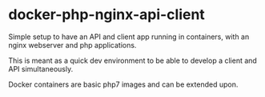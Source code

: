 # docker-php-nginx-api-client

Simple setup to have an API and client app running in containers, with an nginx webserver and php applications.

This is meant as a quick dev environment to be able to develop a client and API simultaneously.

Docker containers are basic php7 images and can be extended upon.

